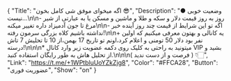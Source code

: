 {
"Title": "اگه میخوای موفق شی کامل بخون 😎",
"Description": "● وضعیت خوبی نیست...\n\n- روز به روز قیمت دلار و سکه و طلا و ماشین و مسکن یا به عبارتی از شیر مرغ تا جون آدمیزاد داره تغییر میکنه\n\n- اگه تو این شرایط از قیمت چند روز آینده خبر نداشته باشیم کلاه بزرگی سرمون رفته!\n\n+ یه کانالی و بهتون معرفی میکنیم که اولین نفر بود دلار 50 تومنی و اعلام کرد،اونم تو تاریخ 17 بهمن،از 10 تا تحلیش 7 تاش درسته!\n\n\n* میتونید به راحتی به کلیک روی دکمه عضویت زیر وارد کانال VIP بشید و از تحلیل هاش به طور رایگان استفاده کنید.\n\n\n( فرصت و از دست ندید ) 👇🏻",
"Link": "https://t.me/+1WPtbluUoYZkZjg8",
"Color": "#FFCA28",
"Button": "عضوریت فوری",
"Show": "on"
}
